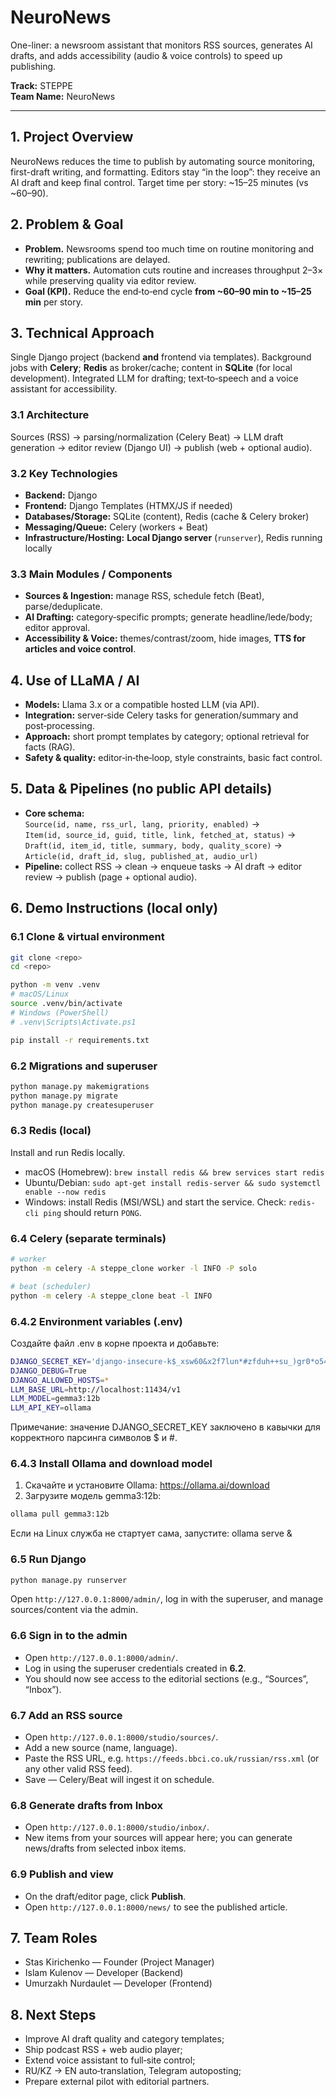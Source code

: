 # NeuroNews
One-liner: a newsroom assistant that monitors RSS sources, generates AI drafts, and adds accessibility (audio & voice controls) to speed up publishing.

**Track:** STEPPE  
**Team Name:** NeuroNews

---

## 1. Project Overview
NeuroNews reduces the time to publish by automating source monitoring, first-draft writing, and formatting. Editors stay “in the loop”: they receive an AI draft and keep final control. Target time per story: ~15–25 minutes (vs ~60–90).

## 2. Problem & Goal
- **Problem.** Newsrooms spend too much time on routine monitoring and rewriting; publications are delayed.  
- **Why it matters.** Automation cuts routine and increases throughput 2–3× while preserving quality via editor review.  
- **Goal (KPI).** Reduce the end‑to‑end cycle **from ~60–90 min to ~15–25 min** per story.

## 3. Technical Approach
Single Django project (backend **and** frontend via templates). Background jobs with **Celery**; **Redis** as broker/cache; content in **SQLite** (for local development). Integrated LLM for drafting; text‑to‑speech and a voice assistant for accessibility.

### 3.1 Architecture
Sources (RSS) → parsing/normalization (Celery Beat) → LLM draft generation → editor review (Django UI) → publish (web + optional audio).

### 3.2 Key Technologies
- **Backend:** Django  
- **Frontend:** Django Templates (HTMX/JS if needed)  
- **Databases/Storage:** SQLite (content), Redis (cache & Celery broker)  
- **Messaging/Queue:** Celery (workers + Beat)  
- **Infrastructure/Hosting:** **Local Django server** (`runserver`), Redis running locally

### 3.3 Main Modules / Components
- **Sources & Ingestion:** manage RSS, schedule fetch (Beat), parse/deduplicate.  
- **AI Drafting:** category‑specific prompts; generate headline/lede/body; editor approval.  
- **Accessibility & Voice:** themes/contrast/zoom, hide images, **TTS for articles and voice control**.

## 4. Use of LLaMA / AI
- **Models:** Llama 3.x or a compatible hosted LLM (via API).  
- **Integration:** server‑side Celery tasks for generation/summary and post‑processing.  
- **Approach:** short prompt templates by category; optional retrieval for facts (RAG).  
- **Safety & quality:** editor‑in‑the‑loop, style constraints, basic fact control.

## 5. Data & Pipelines (no public API details)
- **Core schema:**  
  `Source(id, name, rss_url, lang, priority, enabled)` →  
  `Item(id, source_id, guid, title, link, fetched_at, status)` →  
  `Draft(id, item_id, title, summary, body, quality_score)` →  
  `Article(id, draft_id, slug, published_at, audio_url)`  
- **Pipeline:** collect RSS → clean → enqueue tasks → AI draft → editor review → publish (page + optional audio).

## 6. Demo Instructions (local only)

### 6.1 Clone & virtual environment
```bash
git clone <repo>
cd <repo>

python -m venv .venv
# macOS/Linux
source .venv/bin/activate
# Windows (PowerShell)
# .venv\Scripts\Activate.ps1

pip install -r requirements.txt
```

### 6.2 Migrations and superuser
```bash
python manage.py makemigrations
python manage.py migrate
python manage.py createsuperuser
```

### 6.3 Redis (local)
Install and run Redis locally.
- macOS (Homebrew): `brew install redis && brew services start redis`
- Ubuntu/Debian: `sudo apt-get install redis-server && sudo systemctl enable --now redis`
- Windows: install Redis (MSI/WSL) and start the service.
Check: `redis-cli ping` should return `PONG`.

### 6.4 Celery (separate terminals)
```bash
# worker
python -m celery -A steppe_clone worker -l INFO -P solo

# beat (scheduler)
python -m celery -A steppe_clone beat -l INFO
```

### 6.4.2 Environment variables (.env)
Создайте файл .env в корне проекта и добавьте:
```bash
DJANGO_SECRET_KEY='django-insecure-k$_xsw60&x2f7lun*#zfduh++su_)gr0*o54tbz@rwd7+q-=fm'
DJANGO_DEBUG=True
DJANGO_ALLOWED_HOSTS=*
LLM_BASE_URL=http://localhost:11434/v1
LLM_MODEL=gemma3:12b
LLM_API_KEY=ollama
```
Примечание: значение DJANGO_SECRET_KEY заключено в кавычки для корректного
парсинга символов $ и #.

### 6.4.3 Install Ollama and download model
1) Скачайте и установите Ollama: https://ollama.ai/download
2) Загрузите модель gemma3:12b:
```bash
ollama pull gemma3:12b
```

Если на Linux служба не стартует сама, запустите: ollama serve &

### 6.5 Run Django
```bash
python manage.py runserver
```
Open `http://127.0.0.1:8000/admin/`, log in with the superuser, and manage sources/content via the admin.



### 6.6 Sign in to the admin
- Open `http://127.0.0.1:8000/admin/`.
- Log in using the superuser credentials created in **6.2**.
- You should now see access to the editorial sections (e.g., “Sources”, “Inbox”).

### 6.7 Add an RSS source
- Open `http://127.0.0.1:8000/studio/sources/`.
- Add a new source (name, language).
- Paste the RSS URL, e.g. `https://feeds.bbci.co.uk/russian/rss.xml` (or any other valid RSS feed).
- Save — Celery/Beat will ingest it on schedule.

### 6.8 Generate drafts from Inbox
- Open `http://127.0.0.1:8000/studio/inbox/`.
- New items from your sources will appear here; you can generate news/drafts from selected inbox items.



### 6.9 Publish and view
- On the draft/editor page, click **Publish**.
- Open `http://127.0.0.1:8000/news/` to see the published article.

## 7. Team Roles
- Stas Kirichenko — Founder (Project Manager)
- Islam Kulenov — Developer (Backend)
- Umurzakh Nurdaulet — Developer (Frontend)

## 8. Next Steps
- Improve AI draft quality and category templates;
- Ship podcast RSS + web audio player;
- Extend voice assistant to full‑site control;
- RU/KZ → EN auto‑translation, Telegram autoposting;
- Prepare external pilot with editorial partners.
